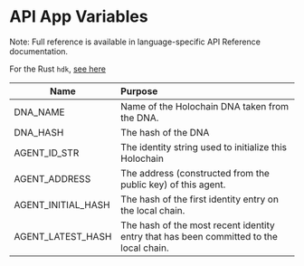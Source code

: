 # API App Variables

Note: Full reference is available in language-specific API Reference documentation.

For the Rust `hdk`, [see here](https://holochain.github.io/rust-api/0.0.1/hdk/#structs)

| Name        | Purpose           | 
| ------------- |:-------------| 
| DNA_NAME | Name of the Holochain DNA taken from the DNA. |
| DNA_HASH | The hash of the DNA |
| AGENT_ID_STR | The identity string used to initialize this Holochain |
| AGENT_ADDRESS | The address (constructed from the public key) of this agent. |
| AGENT_INITIAL_HASH | The hash of the first identity entry on the local chain. |
| AGENT_LATEST_HASH | The hash of the most recent identity entry that has been committed to the local chain. |
